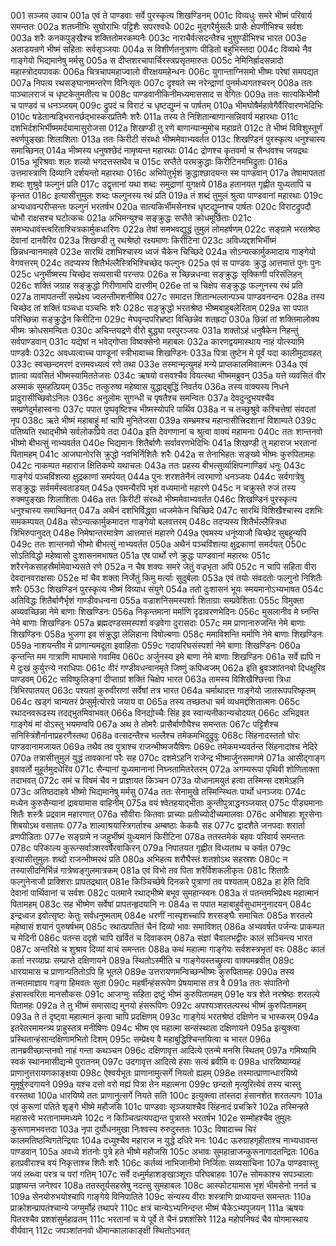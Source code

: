 001  सञ्जय उवाच
001a एवं ते पाण्डवाः सर्वे पुरस्कृत्य शिखण्डिनम्
001c विव्यधुः समरे भीष्मं परिवार्य समन्ततः
002a शतघ्नीभिः सुघोराभिः पट्टिशैः सपरश्वधैः
002c मुद्गरैर्मुसलैः प्रासैः क्षेपणीभिश्च सर्वशः
003a शरैः कनकपुङ्खैश्च शक्तितोमरकम्पनैः
003c नाराचैर्वत्सदन्तैश्च भुशुण्डीभिश्च भारत
003e अताडयन्रणे भीष्मं सहिताः सर्वसृञ्जयाः
004a स विशीर्णतनुत्राणः पीडितो बहुभिस्तदा
004c विव्यथे नैव गाङ्गेयो भिद्यमानेषु मर्मसु
005a स दीप्तशरचापार्चिरस्त्रप्रसृतमारुतः
005c नेमिनिर्ह्रादसन्नादो महास्त्रोदयपावकः
006a चित्रचापमहाज्वालो वीरक्षयमहेन्धनः
006c युगान्ताग्निसमो भीष्मः परेषां समपद्यत
007a निपत्य रथसङ्घानामन्तरेण विनिःसृतः
007c दृश्यते स्म नरेन्द्राणां पुनर्मध्यगतश्चरन्
008a ततः पाञ्चालराजं च धृष्टकेतुमतीत्य च
008c पाण्डवानीकिनीमध्यमाससाद स वेगितः
009a ततः सात्यकिभीमौ च पाण्डवं च धनञ्जयम्
009c द्रुपदं च विराटं च धृष्टद्युम्नं च पार्षतम्
010a भीमघोषैर्महावेगैर्वैरिवारणभेदिभिः
010c षडेतान्षड्भिरानर्छद्भास्करप्रतिमैः शरैः
011a तस्य ते निशितान्बाणान्सन्निवार्य महारथाः
011c दशभिर्दशभिर्भीष्ममर्दयामासुरोजसा
012a शिखण्डी तु रणे बाणान्यान्मुमोच महाव्रते
012c ते भीष्मं विविशुस्तूर्णं स्वर्णपुङ्खाः शिलाशिताः
013a ततः किरीटी संरब्धो भीष्ममेवाभ्यवर्तत
013c शिखण्डिनं पुरस्कृत्य धनुश्चास्य समाच्छिनत्
014a भीष्मस्य धनुषश्छेदं नामृष्यन्त महारथाः
014c द्रोणश्च कृतवर्मा च सैन्धवश्च जयद्रथः
015a भूरिश्रवाः शलः शल्यो भगदत्तस्तथैव च
015c सप्तैते परमक्रुद्धाः किरीटिनमभिद्रुताः
016a उत्तमास्त्राणि दिव्यानि दर्शयन्तो महारथाः
016c अभिपेतुर्भृशं क्रुद्धाश्छादयन्त स्म पाण्डवान्
017a तेषामापततां शब्दः शुश्रुवे फल्गुनं प्रति
017c उद्वृत्तानां यथा शब्दः समुद्राणां युगक्षये
018a हतानयत गृह्णीत युध्यतापि च कृन्तत
018c इत्यासीत्तुमुलः शब्दः फल्गुनस्य रथं प्रति
019a तं शब्दं तुमुलं श्रुत्वा पाण्डवानां महारथाः
019c अभ्यधावन्परीप्सन्तः फल्गुनं भरतर्षभ
020a सात्यकिर्भीमसेनश्च धृष्टद्युम्नश्च पार्षतः
020c विराटद्रुपदौ चोभौ राक्षसश्च घटोत्कचः
021a अभिमन्युश्च सङ्क्रुद्धः सप्तैते क्रोधमूर्छिताः
021c समभ्यधावंस्त्वरिताश्चित्रकार्मुकधारिणः
022a तेषां समभवद्युद्धं तुमुलं लोमहर्षणम्
022c सङ्ग्रामे भरतश्रेष्ठ देवानां दानवैरिव
023a शिखण्डी तु रथश्रेष्ठो रक्ष्यमाणः किरीटिना
023c अविध्यद्दशभिर्भीष्मं छिन्नधन्वानमाहवे
023e सारथिं दशभिश्चास्य ध्वजं चैकेन चिच्छिदे
024a सोऽन्यत्कार्मुकमादाय गाङ्गेयो वेगवत्तरम्
024c तदप्यस्य शितैर्भल्लैस्त्रिभिश्चिच्छेद फल्गुनः
025a एवं स पाण्डवः क्रुद्ध आत्तमात्तं पुनः पुनः
025c धनुर्भीष्मस्य चिच्छेद सव्यसाची परन्तपः
026a स च्छिन्नधन्वा सङ्क्रुद्धः सृक्किणी परिसंलिहन्
026c शक्तिं जग्राह सङ्क्रुद्धो गिरीणामपि दारणीम्
026e तां च चिक्षेप सङ्क्रुद्धः फल्गुनस्य रथं प्रति
027a तामापतन्तीं सम्प्रेक्ष्य ज्वलन्तीमशनीमिव
027c समादत्त शितान्भल्लान्पञ्च पाण्डवनन्दनः
028a तस्य चिच्छेद तां शक्तिं पञ्चधा पञ्चभिः शरैः
028c सङ्क्रुद्धो भरतश्रेष्ठ भीष्मबाहुबलेरिताम्
029a सा पपात परिच्छिन्ना सङ्क्रुद्धेन किरीटिना
029c मेघवृन्दपरिभ्रष्टा विच्छिन्नेव शतह्रदा
030a छिन्नां तां शक्तिमालोक्य भीष्मः क्रोधसमन्वितः
030c अचिन्तयद्रणे वीरो बुद्ध्या परपुरञ्जयः
031a शक्तोऽहं धनुषैकेन निहन्तुं सर्वपाण्डवान्
031c यद्येषां न भवेद्गोप्ता विष्वक्सेनो महाबलः
032a कारणद्वयमास्थाय नाहं योत्स्यामि पाण्डवैः
032c अवध्यत्वाच्च पाण्डूनां स्त्रीभावाच्च शिखण्डिनः
033a पित्रा तुष्टेन मे पूर्वं यदा कालीमुदावहत्
033c स्वच्छन्दमरणं दत्तमवध्यत्वं रणे तथा
033e तस्मान्मृत्युमहं मन्ये प्राप्तकालमिवात्मनः
034a एवं ज्ञात्वा व्यवसितं भीष्मस्यामिततेजसः
034c ऋषयो वसवश्चैव वियत्स्था भीष्ममब्रुवन्
035a यत्ते व्यवसितं वीर अस्माकं सुमहत्प्रियम्
035c तत्कुरुष्व महेष्वास युद्धाद्बुद्धिं निवर्तय
036a तस्य वाक्यस्य निधने प्रादुरासीच्छिवोऽनिलः
036c अनुलोमः सुगन्धी च पृषतैश्च समन्वितः
037a देवदुन्दुभयश्चैव सम्प्रणेदुर्महास्वनाः
037c पपात पुष्पवृष्टिश्च भीष्मस्योपरि पार्थिव
038a न च तच्छुश्रुवे कश्चित्तेषां संवदतां नृप
038c ऋते भीष्मं महाबाहुं मां चापि मुनितेजसा
039a सम्भ्रमश्च महानासीत्त्रिदशानां विशाम्पते
039c पतिष्यति रथाद्भीष्मे सर्वलोकप्रिये तदा
040a इति देवगणानां च श्रुत्वा वाक्यं महामनाः
040c ततः शान्तनवो भीष्मो बीभत्सुं नाभ्यवर्तत
040e भिद्यमानः शितैर्बाणैः सर्वावरणभेदिभिः
041a शिखण्डी तु महाराज भरतानां पितामहम्
041c आजघानोरसि क्रुद्धो नवभिर्निशितैः शरैः
042a स तेनाभिहतः सङ्ख्ये भीष्मः कुरुपितामहः
042c नाकम्पत महाराज क्षितिकम्पे यथाचलः
043a ततः प्रहस्य बीभत्सुर्व्याक्षिपन्गाण्डिवं धनुः
043c गाङ्गेयं पञ्चविंशत्या क्षुद्रकाणां समर्पयत्
044a पुनः शरशतेनैनं त्वरमाणो धनञ्जयः
044c सर्वगात्रेषु सङ्क्रुद्धः सर्वमर्मस्वताडयत्
045a एवमन्यैरपि भृशं वध्यमानो महारणे
045c न चक्रुस्ते रुजं तस्य रुक्मपुङ्खाः शिलाशिताः
046a ततः किरीटी संरब्धो भीष्ममेवाभ्यवर्तत
046c शिखण्डिनं पुरस्कृत्य धनुश्चास्य समाच्छिनत्
047a अथैनं दशभिर्विद्ध्वा ध्वजमेकेन चिच्छिदे
047c सारथिं विशिखैश्चास्य दशभिः समकम्पयत्
048a सोऽन्यत्कार्मुकमादत्त गाङ्गेयो बलवत्तरम्
048c तदप्यस्य शितैर्भल्लैस्त्रिधा त्रिभिरुपानुदत्
048e निमेषान्तरमात्रेण आत्तमात्तं महारणे
049a एवमस्य धनूंष्याजौ चिच्छेद सुबहून्यपि
049c ततः शान्तनवो भीष्मो बीभत्सुं नाभ्यवर्तत
050a अथैनं पञ्चविंशत्या क्षुद्रकाणां समर्दयत्
050c सोऽतिविद्धो महेष्वासो दुःशासनमभाषत
051a एष पार्थो रणे क्रुद्धः पाण्डवानां महारथः
051c शरैरनेकसाहस्रैर्मामेवाभ्यसते रणे
052a न चैष शक्यः समरे जेतुं वज्रभृता अपि
052c न चापि सहिता वीरा देवदानवराक्षसाः
052e मां चैव शक्ता निर्जेतुं किमु मर्त्याः सुदुर्बलाः
053a एवं तयोः संवदतोः फल्गुनो निशितैः शरैः
053c शिखण्डिनं पुरस्कृत्य भीष्मं विव्याध संयुगे
054a ततो दुःशासनं भूयः स्मयमानोऽभ्यभाषत
054c अतिविद्धः शितैर्बाणैर्भृशं गाण्डीवधन्वना
055a वज्राशनिसमस्पर्शाः शिताग्राः सम्प्रवेशिताः
055c विमुक्ता अव्यवच्छिन्ना नेमे बाणाः शिखण्डिनः
056a निकृन्तमाना मर्माणि दृढावरणभेदिनः
056c मुसलानीव मे घ्नन्ति नेमे बाणाः शिखण्डिनः
057a ब्रह्मदण्डसमस्पर्शा वज्रवेगा दुरासदाः
057c मम प्राणानारुजन्ति नेमे बाणाः शिखण्डिनः
058a भुजगा इव संक्रुद्धा लेलिहाना विषोल्बणाः
058c ममाविशन्ति मर्माणि नेमे बाणाः शिखण्डिनः
059a नाशयन्तीव मे प्राणान्यमदूता इवाहिताः
059c गदापरिघसंस्पर्शा नेमे बाणाः शिखण्डिनः
060a कृन्तन्ति मम गात्राणि माघमासे गवामिव
060c अर्जुनस्य इमे बाणा नेमे बाणाः शिखण्डिनः
061a सर्वे ह्यपि न मे दुःखं कुर्युरन्ये नराधिपाः
061c वीरं गण्डीवधन्वानमृते जिष्णुं कपिध्वजम्
062a इति ब्रुवञ्शांतनवो दिधक्षुरिव पाण्डवम्
062c सविष्फुलिङ्गां दीप्ताग्रां शक्तिं चिक्षेप भारत
063a तामस्य विशिखैश्छित्त्वा त्रिधा त्रिभिरपातयत्
063c पश्यतां कुरुवीराणां सर्वेषां तत्र भारत
064a चर्माथादत्त गाङ्गेयो जातरूपपरिष्कृतम्
064c खड्गं चान्यतरं प्रेप्सुर्मृत्योरग्रे जयाय वा
065a तस्य तच्छतधा चर्म व्यधमद्दंशितात्मनः
065c रथादनवरूढस्य तदद्भुतमिवाभवत्
066a विनद्योच्चैः सिंह इव स्वान्यनीकान्यचोदयत्
066c अभिद्रवत गाङ्गेयं मां वोऽस्तु भयमण्वपि
067a अथ ते तोमरैः प्रासैर्बाणौघैश्च समन्ततः
067c पट्टिशैश्च सनिस्त्रिंशैर्नानाप्रहरणैस्तथा
068a वत्सदन्तैश्च भल्लैश्च तमेकमभिदुद्रुवुः
068c सिंहनादस्ततो घोरः पाण्डवानामजायत
069a तथैव तव पुत्राश्च राजन्भीष्मजयैषिणः
069c तमेकमभ्यवर्तन्त सिंहनादांश्च नेदिरे
070a तत्रासीत्तुमुलं युद्धं तावकानां परैः सह
070c दशमेऽहनि राजेन्द्र भीष्मार्जुनसमागमे
071a आसीद्गाङ्ग इवावर्तो मुहूर्तमुदधेरिव
071c सैन्यानां युध्यमानानां निघ्नतामितरेतरम्
072a अगम्यरूपा पृथिवी शोणिताक्ता तदाभवत्
072c समं च विषमं चैव न प्राज्ञायत किञ्चन
073a योधानामयुतं हत्वा तस्मिन्स दशमेऽहनि
073c अतिष्ठदाहवे भीष्मो भिद्यमानेषु मर्मसु
074a ततः सेनामुखे तस्मिन्स्थितः पार्थो धनञ्जयः
074c मध्येन कुरुसैन्यानां द्रावयामास वाहिनीम्
075a वयं श्वेतहयाद्भीताः कुन्तीपुत्राद्धनञ्जयात्
075c पीड्यमानाः शितैः शस्त्रैः प्रद्रवाम महारणात्
076a सौवीराः कितवाः प्राच्याः प्रतीच्योदीच्यमालवाः
076c अभीषाहाः शूरसेनाः शिबयोऽथ वसातयः
077a शाल्वाश्रयास्त्रिगर्ताश्च अम्बष्ठाः केकयैः सह
077c द्वादशैते जनपदाः शरार्ता व्रणपीडिताः
077e सङ्ग्रामे न जहुर्भीष्मं युध्यमानं किरीटिना
078a ततस्तमेकं बहवः परिवार्य समन्ततः
078c परिकाल्य कुरून्सर्वाञ्शरवर्षैरवाकिरन्
079a निपातयत गृह्णीत विध्यताथ च कर्षत
079c इत्यासीत्तुमुलः शब्दो राजन्भीष्मरथं प्रति
080a अभिहत्य शरौघैस्तं शतशोऽथ सहस्रशः
080c न तस्यासीदनिर्भिन्नं गात्रेष्वङ्गुलमात्रकम्
081a एवं विभो तव पिता शरैर्विशकलीकृतः
081c शिताग्रैः फल्गुनेनाजौ प्राक्शिराः प्रापतद्रथात्
081e किञ्चिच्छेषे दिनकरे पुत्राणां तव पश्यताम्
082a हा हेति दिवि देवानां पार्थिवानां च सर्वशः
082c पतमाने रथाद्भीष्मे बभूव सुमहान्स्वनः
083a तं पतन्तमभिप्रेक्ष्य महात्मानं पितामहम्
083c सह भीष्मेण सर्वेषां प्रापतन्हृदयानि नः
084a स पपात महाबाहुर्वसुधामनुनादयन्
084c इन्द्रध्वज इवोत्सृष्टः केतुः सर्वधनुष्मताम्
084e धरणीं नास्पृशच्चापि शरसङ्घैः समाचितः
085a शरतल्पे महेष्वासं शयानं पुरुषर्षभम्
085c रथात्प्रपतितं चैनं दिव्यो भावः समाविशत्
086a अभ्यवर्षत पर्जन्यः प्राकम्पत च मेदिनी
086c पतन्स ददृशे चापि खर्वितं च दिवाकरम्
087a संज्ञां चैवालभद्वीरः कालं सञ्चिन्त्य भारत
087c अन्तरिक्षे च शुश्राव दिव्यां वाचं समन्ततः
088a कथं महात्मा गाङ्गेयः सर्वशस्त्रभृतां वरः
088c कालं कर्ता नरव्याघ्रः सम्प्राप्ते दक्षिणायने
089a स्थितोऽस्मीति च गाङ्गेयस्तच्छ्रुत्वा वाक्यमब्रवीत्
089c धारयामास च प्राणान्पतितोऽपि हि भूतले
089e उत्तरायणमन्विच्छन्भीष्मः कुरुपितामहः
090a तस्य तन्मतमाज्ञाय गङ्गा हिमवतः सुता
090c महर्षीन्हंसरूपेण प्रेषयामास तत्र वै
091a ततः संपातिनो हंसास्त्वरिता मानसौकसः
091c आजग्मुः सहिता द्रष्टुं भीष्मं कुरुपितामहम्
091e यत्र शेते नरश्रेष्ठः शरतल्पे पितामहः
092a ते तु भीष्मं समासाद्य मुनयो हंसरूपिणः
092c अपश्यञ्शरतल्पस्थं भीष्मं कुरुपितामहम्
093a ते तं दृष्ट्वा महात्मानं कृत्वा चापि प्रदक्षिणम्
093c गाङ्गेयं भरतश्रेष्ठं दक्षिणेन च भास्करम्
094a इतरेतरमामन्त्र्य प्राहुस्तत्र मनीषिणः
094c भीष्म एव महात्मा सन्संस्थाता दक्षिणायने
095a इत्युक्त्वा प्रस्थितान्हंसान्दक्षिणामभितो दिशम्
095c सम्प्रेक्ष्य वै महाबुद्धिश्चिन्तयित्वा च भारत
096a तानब्रवीच्छान्तनवो नाहं गन्ता कथञ्चन
096c दक्षिणावृत्त आदित्ये एतन्मे मनसि स्थितम्
097a गमिष्यामि स्वकं स्थानमासीद्यन्मे पुरातनम्
097c उदगावृत्त आदित्ये हंसाः सत्यं ब्रवीमि वः
098a धारयिष्याम्यहं प्राणानुत्तरायणकाङ्क्षया
098c ऐश्वर्यभूतः प्राणानामुत्सर्गे नियतो ह्यहम्
098e तस्मात्प्राणान्धारयिष्ये मुमूर्षुरुदगायने
099a यश्च दत्तो वरो मह्यं पित्रा तेन महात्मना
099c छन्दतो मृत्युरित्येवं तस्य चास्तु वरस्तथा
100a धारयिष्ये ततः प्राणानुत्सर्गे नियते सति
100c इत्युक्त्वा तांस्तदा हंसानशेत शरतल्पगः
101a एवं कुरूणां पतिते शृङ्गे भीष्मे महौजसि
101c पाण्डवाः सृञ्जयाश्चैव सिंहनादं प्रचक्रिरे
102a तस्मिन्हते महासत्त्वे भरतानाममध्यमे
102c न किञ्चित्प्रत्यपद्यन्त पुत्रास्ते भरतर्षभ
102e सम्मोहश्चैव तुमुलः कुरूणामभवत्तदा
103a नृपा दुर्योधनमुखा निःश्वस्य रुरुदुस्ततः
103c विषादाच्च चिरं कालमतिष्ठन्विगतेन्द्रियाः
104a दध्युश्चैव महाराज न युद्धे दधिरे मनः
104c ऊरुग्राहगृहीताश्च नाभ्यधावन्त पाण्डवान्
105a अवध्ये शंतनोः पुत्रे हते भीष्मे महौजसि
105c अभावः सुमहान्राजन्कुरूनागादतन्द्रितः
106a हतप्रवीराश्च वयं निकृत्ताश्च शितैः शरैः
106c कर्तव्यं नाभिजानीमो निर्जिताः सव्यसाचिना
107a पाण्डवास्तु जयं लब्ध्वा परत्र च परां गतिम्
107c सर्वे दध्मुर्महाशङ्खाञ्शूराः परिघबाहवः
107e सोमकाश्च सपञ्चालाः प्राहृष्यन्त जनेश्वर
108a ततस्तूर्यसहस्रेषु नदत्सु सुमहाबलः
108c आस्फोटयामास भृशं भीमसेनो ननर्त च
109a सेनयोरुभयोश्चापि गाङ्गेये विनिपातिते
109c संन्यस्य वीराः शस्त्राणि प्राध्यायन्त समन्ततः
110a प्राक्रोशन्प्रापतंश्चान्ये जग्मुर्मोहं तथापरे
110c क्षत्रं चान्येऽभ्यनिन्दन्त भीष्मं चैकेऽभ्यपूजयन्
111a ऋषयः पितरश्चैव प्रशशंसुर्महाव्रतम्
111c भरतानां च ये पूर्वे ते चैनं प्रशशंसिरे
112a महोपनिषदं चैव योगमास्थाय वीर्यवान्
112c जपञ्शांतनवो धीमान्कालाकाङ्क्षी स्थितोऽभवत्


